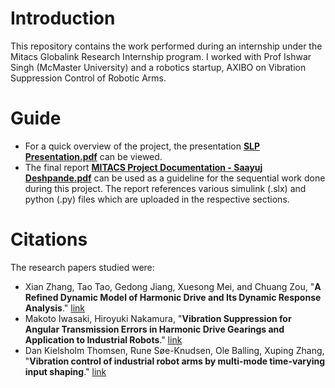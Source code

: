 # Introduction
This repository contains the work performed during an internship under the Mitacs Globalink Research Internship program. I worked with Prof Ishwar Singh (McMaster University) and a robotics startup, AXIBO on Vibration Suppression Control of Robotic Arms.

# Guide
- For a quick overview of the project, the presentation [**SLP Presentation.pdf**](https://github.com/saayuj/Vibration-Suppression-Control-of-Robotic-Arms/blob/main/SLP%20Presentation.pdf) can be viewed.
- The final report [**MITACS Project Documentation - Saayuj Deshpande.pdf**](https://github.com/saayuj/Vibration-Suppression-Control-of-Robotic-Arms/blob/main/MITACS%20Project%20Documentation%20-%20Saayuj%20Deshpande.pdf) can be used as a guideline for the sequential work done during this project. The report references various simulink (.slx) and python (.py) files which are uploaded in the respective sections.

# Citations
The research papers studied were:
- Xian Zhang, Tao Tao, Gedong Jiang, Xuesong Mei, and Chuang Zou, "**A Refined Dynamic Model of Harmonic Drive and Its Dynamic Response Analysis**." [link](https://www.researchgate.net/publication/342560913_A_Refined_Dynamic_Model_of_Harmonic_Drive_and_Its_Dynamic_Response_Analysis)
- Makoto Iwasaki, Hiroyuki Nakamura, "**Vibration Suppression for Angular Transmission Errors in Harmonic Drive Gearings and Application to Industrial Robots**." [link](https://www.sciencedirect.com/science/article/pii/S1474667016426868)
- Dan Kielsholm Thomsen, Rune Søe-Knudsen, Ole Balling, Xuping Zhang, "**Vibration control of industrial robot arms by multi-mode time-varying input shaping**." [link](https://www.researchgate.net/publication/343985829_Vibration_control_of_industrial_robot_arms_by_multi-mode_time-varying_input_shaping)
